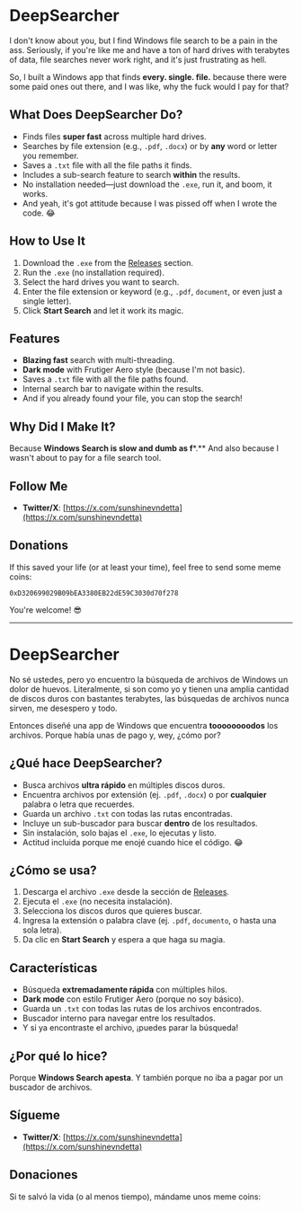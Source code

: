 # DeepSearcher

I don't know about you, but I find Windows file search to be a pain in the ass. Seriously, if you're like me and have a ton of hard drives with terabytes of data, file searches never work right, and it's just frustrating as hell.

So, I built a Windows app that finds **every. single. file.** because there were some paid ones out there, and I was like, why the fuck would I pay for that?

## What Does DeepSearcher Do?
- Finds files **super fast** across multiple hard drives.
- Searches by file extension (e.g., `.pdf`, `.docx`) or by **any** word or letter you remember.
- Saves a `.txt` file with all the file paths it finds.
- Includes a sub-search feature to search **within** the results.
- No installation needed—just download the `.exe`, run it, and boom, it works.
- And yeah, it's got attitude because I was pissed off when I wrote the code. 😂

## How to Use It
1. Download the `.exe` from the [Releases](https://github.com/sunshinevendetta/deepsearcher/releases) section.
2. Run the `.exe` (no installation required).
3. Select the hard drives you want to search.
4. Enter the file extension or keyword (e.g., `.pdf`, `document`, or even just a single letter).
5. Click **Start Search** and let it work its magic.

## Features
- **Blazing fast** search with multi-threading.
- **Dark mode** with Frutiger Aero style (because I'm not basic).
- Saves a `.txt` file with all the file paths found.
- Internal search bar to navigate within the results.
- And if you already found your file, you can stop the search!

## Why Did I Make It?
Because **Windows Search is slow and dumb as f***.** And also because I wasn't about to pay for a file search tool.

## Follow Me
- **Twitter/X**: [https://x.com/sunshinevndetta](https://x.com/sunshinevndetta)

## Donations
If this saved your life (or at least your time), feel free to send some meme coins:

```
0xD320699029B09bEA3380EB22dE59C3030d70f278
```

You're welcome! 😎

----------------------------

# DeepSearcher

No sé ustedes, pero yo encuentro la búsqueda de archivos de Windows un dolor de huevos. Literalmente, si son como yo y tienen una amplia cantidad de discos duros con bastantes terabytes, las búsquedas de archivos nunca sirven, me desespero y todo.

Entonces diseñé una app de Windows que encuentra **toooooooodos** los archivos. Porque había unas de pago y, wey, ¿cómo por?

## ¿Qué hace DeepSearcher?
- Busca archivos **ultra rápido** en múltiples discos duros.
- Encuentra archivos por extensión (ej. `.pdf`, `.docx`) o por **cualquier** palabra o letra que recuerdes.
- Guarda un archivo `.txt` con todas las rutas encontradas.
- Incluye un sub-buscador para buscar **dentro** de los resultados.
- Sin instalación, solo bajas el `.exe`, lo ejecutas y listo.
- Actitud incluida porque me enojé cuando hice el código. 😂

## ¿Cómo se usa?
1. Descarga el archivo `.exe` desde la sección de [Releases](https://github.com/sunshinevendetta/deepsearcher/releases).
2. Ejecuta el `.exe` (no necesita instalación).
3. Selecciona los discos duros que quieres buscar.
4. Ingresa la extensión o palabra clave (ej. `.pdf`, `documento`, o hasta una sola letra).
5. Da clic en **Start Search** y espera a que haga su magia.

## Características
- Búsqueda **extremadamente rápida** con múltiples hilos.
- **Dark mode** con estilo Frutiger Aero (porque no soy básico).
- Guarda un `.txt` con todas las rutas de los archivos encontrados.
- Buscador interno para navegar entre los resultados.
- Y si ya encontraste el archivo, ¡puedes parar la búsqueda!

## ¿Por qué lo hice?
Porque **Windows Search apesta**. Y también porque no iba a pagar por un buscador de archivos.

## Sígueme
- **Twitter/X**: [https://x.com/sunshinevndetta](https://x.com/sunshinevndetta)

## Donaciones
Si te salvó la vida (o al menos tiempo), mándame unos meme coins:
